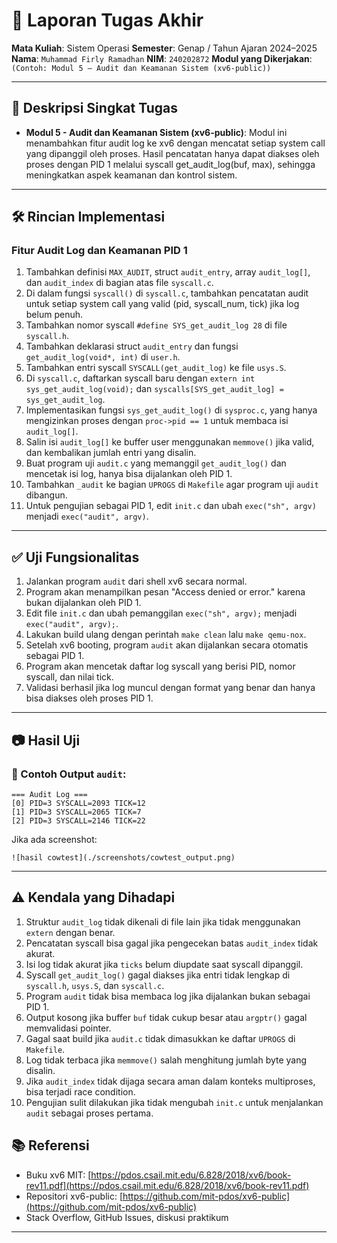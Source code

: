 # 📝 Laporan Tugas Akhir

**Mata Kuliah**: Sistem Operasi
**Semester**: Genap / Tahun Ajaran 2024–2025
**Nama**: `Muhammad Firly Ramadhan`
**NIM**: `240202872`
**Modul yang Dikerjakan**:
`(Contoh: Modul 5 – Audit dan Keamanan Sistem (xv6-public))`

---

## 📌 Deskripsi Singkat Tugas

* **Modul 5 - Audit dan Keamanan Sistem (xv6-public)**:
  Modul ini menambahkan fitur audit log ke xv6 dengan mencatat setiap system call yang dipanggil oleh proses. Hasil pencatatan hanya dapat diakses oleh proses dengan PID 1 melalui syscall get_audit_log(buf, max), sehingga meningkatkan aspek keamanan dan kontrol sistem.
---

## 🛠️ Rincian Implementasi

### Fitur Audit Log dan Keamanan PID 1

1. Tambahkan definisi `MAX_AUDIT`, struct `audit_entry`, array `audit_log[]`, dan `audit_index` di bagian atas file `syscall.c`.
2. Di dalam fungsi `syscall()` di `syscall.c`, tambahkan pencatatan audit untuk setiap system call yang valid (pid, syscall\_num, tick) jika log belum penuh.
3. Tambahkan nomor syscall `#define SYS_get_audit_log 28` di file `syscall.h`.
4. Tambahkan deklarasi struct `audit_entry` dan fungsi `get_audit_log(void*, int)` di `user.h`.
5. Tambahkan entri syscall `SYSCALL(get_audit_log)` ke file `usys.S`.
6. Di `syscall.c`, daftarkan syscall baru dengan `extern int sys_get_audit_log(void);` dan `syscalls[SYS_get_audit_log] = sys_get_audit_log`.
7. Implementasikan fungsi `sys_get_audit_log()` di `sysproc.c`, yang hanya mengizinkan proses dengan `proc->pid == 1` untuk membaca isi `audit_log[]`.
8. Salin isi `audit_log[]` ke buffer user menggunakan `memmove()` jika valid, dan kembalikan jumlah entri yang disalin.
9. Buat program uji `audit.c` yang memanggil `get_audit_log()` dan mencetak isi log, hanya bisa dijalankan oleh PID 1.
10. Tambahkan `_audit` ke bagian `UPROGS` di `Makefile` agar program uji `audit` dibangun.
11. Untuk pengujian sebagai PID 1, edit `init.c` dan ubah `exec("sh", argv)` menjadi `exec("audit", argv)`.
---

## ✅ Uji Fungsionalitas

1. Jalankan program `audit` dari shell xv6 secara normal.
2. Program akan menampilkan pesan "Access denied or error." karena bukan dijalankan oleh PID 1.
3. Edit file `init.c` dan ubah pemanggilan `exec("sh", argv);` menjadi `exec("audit", argv);`.
4. Lakukan build ulang dengan perintah `make clean` lalu `make qemu-nox`.
5. Setelah xv6 booting, program `audit` akan dijalankan secara otomatis sebagai PID 1.
6. Program akan mencetak daftar log syscall yang berisi PID, nomor syscall, dan nilai tick.
7. Validasi berhasil jika log muncul dengan format yang benar dan hanya bisa diakses oleh proses PID 1.

---

## 📷 Hasil Uji

### 📍 Contoh Output `audit`:

```
=== Audit Log ===
[0] PID=3 SYSCALL=2093 TICK=12
[1] PID=3 SYSCALL=2065 TICK=7
[2] PID=3 SYSCALL=2146 TICK=22
```

Jika ada screenshot:

```
![hasil cowtest](./screenshots/cowtest_output.png)
```

---

## ⚠️ Kendala yang Dihadapi

1. Struktur `audit_log` tidak dikenali di file lain jika tidak menggunakan `extern` dengan benar.
2. Pencatatan syscall bisa gagal jika pengecekan batas `audit_index` tidak akurat.
3. Isi log tidak akurat jika `ticks` belum diupdate saat syscall dipanggil.
4. Syscall `get_audit_log()` gagal diakses jika entri tidak lengkap di `syscall.h`, `usys.S`, dan `syscall.c`.
5. Program `audit` tidak bisa membaca log jika dijalankan bukan sebagai PID 1.
6. Output kosong jika buffer `buf` tidak cukup besar atau `argptr()` gagal memvalidasi pointer.
7. Gagal saat build jika `audit.c` tidak dimasukkan ke daftar `UPROGS` di `Makefile`.
8. Log tidak terbaca jika `memmove()` salah menghitung jumlah byte yang disalin.
9. Jika `audit_index` tidak dijaga secara aman dalam konteks multiproses, bisa terjadi race condition.
10. Pengujian sulit dilakukan jika tidak mengubah `init.c` untuk menjalankan `audit` sebagai proses pertama.


## 📚 Referensi

* Buku xv6 MIT: [https://pdos.csail.mit.edu/6.828/2018/xv6/book-rev11.pdf](https://pdos.csail.mit.edu/6.828/2018/xv6/book-rev11.pdf)
* Repositori xv6-public: [https://github.com/mit-pdos/xv6-public](https://github.com/mit-pdos/xv6-public)
* Stack Overflow, GitHub Issues, diskusi praktikum

---

